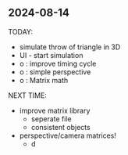 
## 2024-08-14

TODAY:
- simulate throw of triangle in 3D
- UI - start simulation
- o : improve timing cycle
- o : simple perspective
- o : Matrix math

NEXT TIME:
- improve matrix library
	- seperate file
	- consistent objects
- perspective/camera matrices!
	- d
